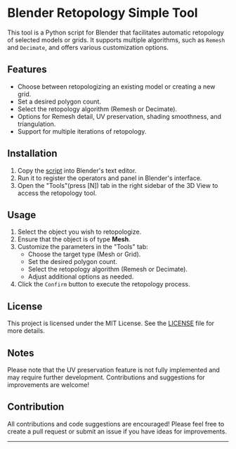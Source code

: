 # Blender Retopology Simple Tool

This tool is a Python script for Blender that facilitates automatic retopology of selected models or grids. It supports multiple algorithms, such as `Remesh` and `Decimate`, and offers various customization options.

## Features

- Choose between retopologizing an existing model or creating a new grid.
- Set a desired polygon count.
- Select the retopology algorithm (Remesh or Decimate).
- Options for Remesh detail, UV preservation, shading smoothness, and triangulation.
- Support for multiple iterations of retopology.

## Installation

1. Copy the [script](main.py) into Blender's text editor.
2. Run it to register the operators and panel in Blender's interface.
3. Open the "Tools"(press [N]) tab in the right sidebar of the 3D View to access the retopology tool.

## Usage

1. Select the object you wish to retopologize.
2. Ensure that the object is of type **Mesh**.
3. Customize the parameters in the "Tools" tab:
    - Choose the target type (Mesh or Grid).
    - Set the desired polygon count.
    - Select the retopology algorithm (Remesh or Decimate).
    - Adjust additional options as needed.
4. Click the `Confirm` button to execute the retopology process.

## License

This project is licensed under the MIT License. See the [LICENSE](LICENSE) file for more details.

## Notes

Please note that the UV preservation feature is not fully implemented and may require further development. Contributions and suggestions for improvements are welcome!

## Contribution

All contributions and code suggestions are encouraged! Please feel free to create a pull request or submit an issue if you have ideas for improvements.

---
